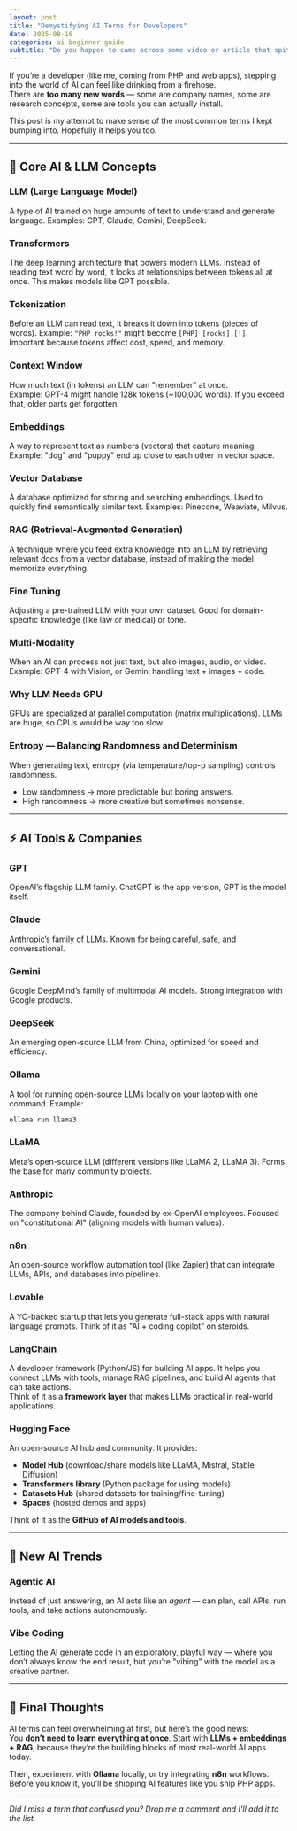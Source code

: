```yaml
---
layout: post
title: "Demystifying AI Terms for Developers"
date: 2025-08-16
categories: ai beginner guide
subtitle: "Do you happen to came across some video or article that spits out these different weird terms about AI?"
---
```


If you’re a developer (like me, coming from PHP and web apps), stepping into the world of AI can feel like drinking from a firehose.  
There are **too many new words** — some are company names, some are research concepts, some are tools you can actually install.  

This post is my attempt to make sense of the most common terms I kept bumping into. Hopefully it helps you too.



---

## 🧠 Core AI & LLM Concepts

### **LLM (Large Language Model)**
A type of AI trained on huge amounts of text to understand and generate language. Examples: GPT, Claude, Gemini, DeepSeek.

### **Transformers**
The deep learning architecture that powers modern LLMs. Instead of reading text word by word, it looks at relationships between tokens all at once. This makes models like GPT possible.

### **Tokenization**
Before an LLM can read text, it breaks it down into tokens (pieces of words). Example: `"PHP rocks!"` might become `[PHP] [rocks] [!]`.  
Important because tokens affect cost, speed, and memory.

### **Context Window**
How much text (in tokens) an LLM can "remember" at once.  
Example: GPT-4 might handle 128k tokens (~100,000 words). If you exceed that, older parts get forgotten.

### **Embeddings**
A way to represent text as numbers (vectors) that capture meaning. Example: "dog" and "puppy" end up close to each other in vector space.

### **Vector Database**
A database optimized for storing and searching embeddings. Used to quickly find semantically similar text. Examples: Pinecone, Weaviate, Milvus.

### **RAG (Retrieval-Augmented Generation)**
A technique where you feed extra knowledge into an LLM by retrieving relevant docs from a vector database, instead of making the model memorize everything.

### **Fine Tuning**
Adjusting a pre-trained LLM with your own dataset. Good for domain-specific knowledge (like law or medical) or tone.

### **Multi-Modality**
When an AI can process not just text, but also images, audio, or video. Example: GPT-4 with Vision, or Gemini handling text + images + code.

### **Why LLM Needs GPU**
GPUs are specialized at parallel computation (matrix multiplications). LLMs are huge, so CPUs would be way too slow.

### **Entropy — Balancing Randomness and Determinism**
When generating text, entropy (via temperature/top-p sampling) controls randomness.  
- Low randomness → more predictable but boring answers.  
- High randomness → more creative but sometimes nonsense.  

---

## ⚡ AI Tools & Companies

### **GPT**
OpenAI’s flagship LLM family. ChatGPT is the app version, GPT is the model itself.

### **Claude**
Anthropic’s family of LLMs. Known for being careful, safe, and conversational.

### **Gemini**
Google DeepMind’s family of multimodal AI models. Strong integration with Google products.

### **DeepSeek**
An emerging open-source LLM from China, optimized for speed and efficiency.

### **Ollama**
A tool for running open-source LLMs locally on your laptop with one command. Example:  
```bash
ollama run llama3
```

### **LLaMA**
Meta’s open-source LLM (different versions like LLaMA 2, LLaMA 3). Forms the base for many community projects.

### **Anthropic**
The company behind Claude, founded by ex-OpenAI employees. Focused on "constitutional AI" (aligning models with human values).

### **n8n**
An open-source workflow automation tool (like Zapier) that can integrate LLMs, APIs, and databases into pipelines.

### **Lovable**
A YC-backed startup that lets you generate full-stack apps with natural language prompts. Think of it as "AI + coding copilot" on steroids.

### **LangChain**
A developer framework (Python/JS) for building AI apps. It helps you connect LLMs with tools, manage RAG pipelines, and build AI agents that can take actions.  
Think of it as a **framework layer** that makes LLMs practical in real-world applications.

### **Hugging Face**
An open-source AI hub and community. It provides:  
- **Model Hub** (download/share models like LLaMA, Mistral, Stable Diffusion)  
- **Transformers library** (Python package for using models)  
- **Datasets Hub** (shared datasets for training/fine-tuning)  
- **Spaces** (hosted demos and apps)  

Think of it as the **GitHub of AI models and tools**.

---

## 🌟 New AI Trends

### **Agentic AI**
Instead of just answering, an AI acts like an *agent* — can plan, call APIs, run tools, and take actions autonomously.

### **Vibe Coding**
Letting the AI generate code in an exploratory, playful way — where you don’t always know the end result, but you’re "vibing" with the model as a creative partner.

---

## 🚀 Final Thoughts
AI terms can feel overwhelming at first, but here’s the good news:  
You **don’t need to learn everything at once**. Start with **LLMs + embeddings + RAG**, because they’re the building blocks of most real-world AI apps today.

Then, experiment with **Ollama** locally, or try integrating **n8n** workflows.  
Before you know it, you’ll be shipping AI features like you ship PHP apps.

---

*Did I miss a term that confused you? Drop me a comment and I’ll add it to the list.*

